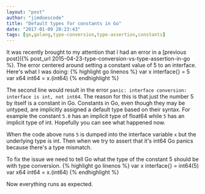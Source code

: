```yaml
---
layout: "post"
author: "jimdoescode"
title: "Default types for constants in Go"
date: "2017-01-09 20:23:43"
tags: [go,golang,type-conversion,type-assertion,constants]
---
```


It was recently brought to my attention that I had an error in a [previous post]({% post_url 2015-04-23-type-conversion-vs-type-assertion-in-go %). The error centered around setting a constant value of
5 to an interface. Here's what I was doing:
{% highlight go linenos %}
var x interface{} = 5
var x64 int64 = x.(int64)
{% endhighlight %}

The second line would result in the error `panic: interface conversion: interface is int, not int64`. The reason for this is that just the
number 5 by itself is a constant in Go. Constants in Go, even though they may be untyped, are implicitly assigned a default type based on
their syntax. For example the constant `5.0` has an implicit type of float64 while `5` has an implicit type of int. Hopefully you can see
what happened now.

When the code above runs `5` is dumped into the interface variable `x` but the underlying type is int. Then when we try to assert that it's
int64 Go panics because there's a type mismatch.

To fix the issue we need to tell Go what the type of the constant 5 should be with type conversion.
{% highlight go linenos %}
var x interface{} = int64(5)
var x64 int64 = x.(int64)
{% endhighlight %}

Now everything runs as expected.
